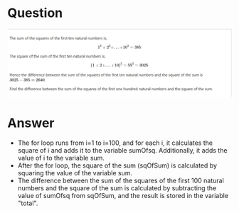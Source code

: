 # Question
![Image](Screenshot.jpg)

# Answer
- The for loop runs from i=1 to i=100, and for each i, it calculates the square of i and adds it to the variable sumOfsq. Additionally, it adds the value of i to the variable sum.
- After the for loop, the square of the sum (sqOfSum) is calculated by squaring the value of the variable sum.
- The difference between the sum of the squares of the first 100 natural numbers and the square of the sum is calculated by subtracting the value of sumOfsq from sqOfSum, and the result is stored in the variable "total".